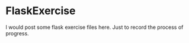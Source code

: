 # FlaskExercise

I would post some flask exercise files here. Just to record the process of progress.
